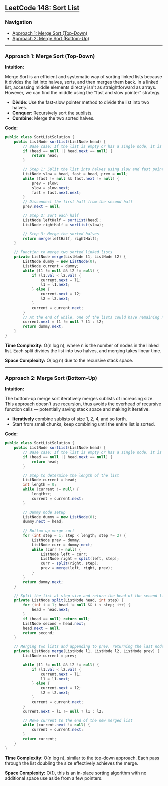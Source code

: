 ## [LeetCode 148: Sort List](https://leetcode.com/problems/sort-list/)

### Navigation
- [Approach 1: Merge Sort (Top-Down)](#approach-1-merge-sort-top-down)
- [Approach 2: Merge Sort (Bottom-Up)](#approach-2-merge-sort-bottom-up)

---

### Approach 1: Merge Sort (Top-Down)

**Intuition:**

Merge Sort is an efficient and systematic way of sorting linked lists because it divides the list into halves, sorts, and then merges them back. In a linked list, accessing middle elements directly isn't as straightforward as arrays. However, we can find the middle using the "fast and slow pointer" strategy.

- **Divide**: Use the fast-slow pointer method to divide the list into two halves.
- **Conquer**: Recursively sort the sublists.
- **Combine**: Merge the two sorted halves.

**Code:**

```java
public class SortListSolution {
    public ListNode sortList(ListNode head) {
        // Base case: If the list is empty or has a single node, it is already sorted
        if (head == null || head.next == null) {
            return head;
        }

        // Step 1: Split the list into halves using slow and fast pointers
        ListNode slow = head, fast = head, prev = null;
        while (fast != null && fast.next != null) {
            prev = slow;
            slow = slow.next;
            fast = fast.next.next;
        }
        // Disconnect the first half from the second half
        prev.next = null;

        // Step 2: Sort each half
        ListNode leftHalf = sortList(head);
        ListNode rightHalf = sortList(slow);

        // Step 3: Merge the sorted halves
        return merge(leftHalf, rightHalf);
    }

    // Function to merge two sorted linked lists
    private ListNode merge(ListNode l1, ListNode l2) {
        ListNode dummy = new ListNode(0);
        ListNode current = dummy;
        while (l1 != null && l2 != null) {
            if (l1.val < l2.val) {
                current.next = l1;
                l1 = l1.next;
            } else {
                current.next = l2;
                l2 = l2.next;
            }
            current = current.next;
        }
        // At the end of while, one of the lists could have remaining nodes
        current.next = l1 != null ? l1 : l2;
        return dummy.next;
    }
}
```

**Time Complexity:** O(n log n), where n is the number of nodes in the linked list. Each split divides the list into two halves, and merging takes linear time.

**Space Complexity:** O(log n) due to the recursive stack space.

---

### Approach 2: Merge Sort (Bottom-Up)

**Intuition:**

The bottom-up merge sort iteratively merges sublists of increasing size. This approach doesn't use recursion, thus avoids the overhead of recursive function calls — potentially saving stack space and making it iterative.

- **Iteratively** combine sublists of size 1, 2, 4, and so forth.
- Start from small chunks, keep combining until the entire list is sorted.

**Code:**

```java
public class SortListSolution {
    public ListNode sortList(ListNode head) {
        // Base case: If the list is empty or has a single node, it is already sorted
        if (head == null || head.next == null) {
            return head;
        }

        // Step to determine the length of the list
        ListNode current = head;
        int length = 0;
        while (current != null) {
            length++;
            current = current.next; 
        }

        // Dummy node setup
        ListNode dummy = new ListNode(0);
        dummy.next = head;
        
        // Bottom-up merge sort
        for (int step = 1; step < length; step *= 2) {
            ListNode prev = dummy;
            ListNode curr = dummy.next;
            while (curr != null) {
                ListNode left = curr;
                ListNode right = split(left, step);
                curr = split(right, step);
                prev = merge(left, right, prev);
            }
        }
        return dummy.next;
    }

    // Split the list at step size and return the head of the second list
    private ListNode split(ListNode head, int step) {
        for (int i = 1; head != null && i < step; i++) {
            head = head.next;
        }
        if (head == null) return null;
        ListNode second = head.next;
        head.next = null;
        return second;
    }

    // Merging two lists and appending to prev, returning the last node after merge
    private ListNode merge(ListNode l1, ListNode l2, ListNode prev) {
        ListNode current = prev;

        while (l1 != null && l2 != null) {
            if (l1.val < l2.val) {
                current.next = l1;
                l1 = l1.next;
            } else {
                current.next = l2;
                l2 = l2.next;
            }
            current = current.next;
        }
        current.next = l1 != null ? l1 : l2;

        // Move current to the end of the new merged list
        while (current.next != null) {
            current = current.next;
        }
        return current;
    }
}
```

**Time Complexity:** O(n log n), similar to the top-down approach. Each pass through the list doubling the size effectively achieves the merge.

**Space Complexity:** O(1), this is an in-place sorting algorithm with no additional space use aside from a few pointers.

